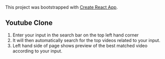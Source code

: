 This project was bootstrapped with [Create React App](https://github.com/facebook/create-react-app).

## Youtube Clone

1. Enter your input in the search bar on the top left hand corner
2. It will then automatically search for the top videos related to your input. 
3. Left hand side of page shows preview of the best matched video according to your input. 
